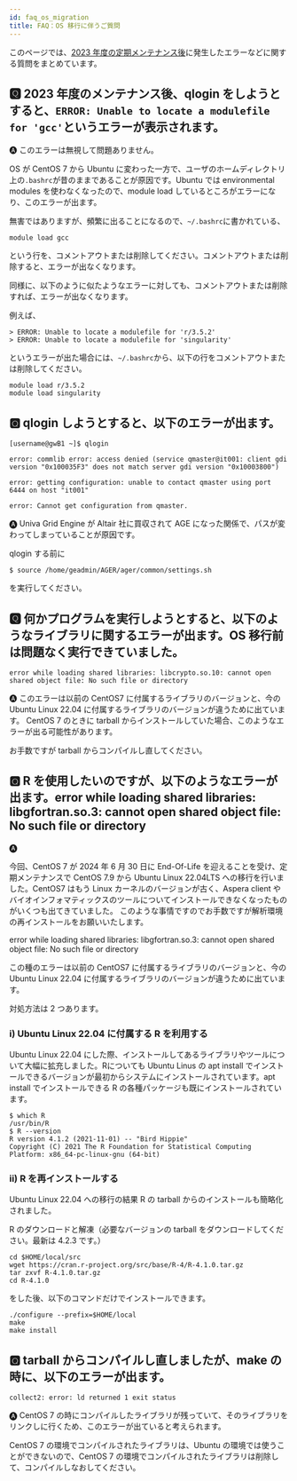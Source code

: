 ```yaml
---
id: faq_os_migration
title: FAQ：OS 移行に伴うご質問
---
```


このページでは、[<u>2023 年度の定期メンテナンス後</u>](/blog/2023-11-24-scheduled-maintenance)に発生したエラーなどに関する質問をまとめています。


## &#x1F180; 2023 年度のメンテナンス後、qlogin をしようとすると、`ERROR: Unable to locate a modulefile for 'gcc'`というエラーが表示されます。

&#x1F150; このエラーは無視して問題ありません。

OS が CentOS 7 から Ubuntu に変わった一方で、ユーザのホームディレクトリ上の`.bashrc`が昔のままであることが原因です。Ubuntu では environmental modules を使わなくなったので、module load しているところがエラーになり、このエラーが出ます。

無害ではありますが、頻繁に出ることになるので、`~/.bashrc`に書かれている、
```
module load gcc
```

という行を、コメントアウトまたは削除してください。コメントアウトまたは削除すると、エラーが出なくなります。

同様に、以下のように似たようなエラーに対しても、コメントアウトまたは削除すれば、エラーが出なくなります。

例えば、
```
> ERROR: Unable to locate a modulefile for 'r/3.5.2'
> ERROR: Unable to locate a modulefile for 'singularity'
```

というエラーが出た場合には、`~/.bashrc`から、以下の行をコメントアウトまたは削除してください。

```
module load r/3.5.2
module load singularity
```


## &#x1F180; qlogin しようとすると、以下のエラーが出ます。
```
[username@gwB1 ~]$ qlogin

error: commlib error: access denied (service qmaster@it001: client gdi version "0x100035F3" does not match server gdi version "0x10003800")

error: getting configuration: unable to contact qmaster using port 6444 on host "it001"

error: Cannot get configuration from qmaster.
```

&#x1F150; Univa Grid Engine が Altair 社に買収されて AGE になった関係で、パスが変わってしまっていることが原因です。

qlogin する前に
```
$ source /home/geadmin/AGER/ager/common/settings.sh
```
を実行してください。


## &#x1F180; 何かプログラムを実行しようとすると、以下のようなライブラリに関するエラーが出ます。OS 移行前は問題なく実行できていました。
```
error while loading shared libraries: libcrypto.so.10: cannot open shared object file: No such file or directory
```

&#x1F150; このエラーは以前の CentOS7 に付属するライブラリのバージョンと、今の Ubuntu Linux 22.04 に付属するライブラリのバージョンが違うために出ています。
CentOS 7 のときに tarball からインストールしていた場合、このようなエラーが出る可能性があります。

お手数ですが tarball からコンパイルし直してください。



## &#x1F180; R を使用したいのですが、以下のようなエラーが出ます。error while loading shared libraries: libgfortran.so.3: cannot open shared object file: No such file or directory

&#x1F150;

今回、CentOS 7 が 2024 年 6 月 30 日に End-Of-Life を迎えることを受け、定期メンテナンスで CentOS
7.9 から Ubuntu Linux 22.04LTS
への移行を行いました。CentOS7 はもう Linux カーネルのバージョンが古く、Aspera
client やバイオインフォマティックスのツールについてインストールできなくなったものがいくつも出てきていました。
このような事情ですのでお手数ですが解析環境の再インストールをお願いいたします。

error while loading shared libraries: libgfortran.so.3: cannot open shared object file: No such file or directory

この種のエラーは以前の CentOS7 に付属するライブラリのバージョンと、今の Ubuntu Linux
22.04 に付属するライブラリのバージョンが違うために出ています。

対処方法は 2 つあります。

### i) Ubuntu Linux 22.04 に付属する R を利用する

Ubuntu Linux 22.04 にした際、インストールしてあるライブラリやツールについて大幅に拡充しました。Rについても Ubuntu
Linus の apt install でインストールできるバージョンが最初からシステムにインストールされています。apt
install でインストールできる R の各種パッケージも既にインストールされています。

```
$ which R
/usr/bin/R
$ R --version
R version 4.1.2 (2021-11-01) -- "Bird Hippie"
Copyright (C) 2021 The R Foundation for Statistical Computing
Platform: x86_64-pc-linux-gnu (64-bit)
```

### ii) R を再インストールする

Ubuntu Linux 22.04 への移行の結果 R の tarball からのインストールも簡略化されました。

R のダウンロードと解凍（必要なバージョンの tarball をダウンロードしてください。最新は 4.2.3 です。）

```
cd $HOME/local/src
wget https://cran.r-project.org/src/base/R-4/R-4.1.0.tar.gz
tar zxvf R-4.1.0.tar.gz
cd R-4.1.0
```

をした後、以下のコマンドだけでインストールできます。

```
./configure --prefix=$HOME/local
make
make install
```



## &#x1F180; tarball からコンパイルし直しましたが、make の時に、以下のエラーが出ます。
```
collect2: error: ld returned 1 exit status
```


&#x1F150; CentOS 7 の時にコンパイルしたライブラリが残っていて、そのライブラリをリンクしに行くため、このエラーが出ていると考えられます。

CentOS 7 の環境でコンパイルされたライブラリは、Ubuntu の環境では使うことができないので、CentOS 7 の環境でコンパイルされたライブラリは削除して、コンパイルしなおしてください。

